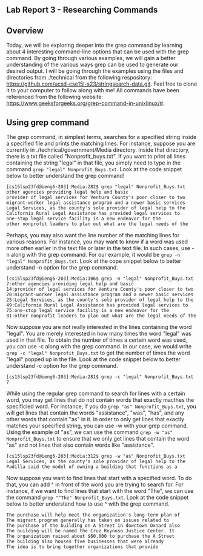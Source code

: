 ## Lab Report 3 - Researching Commands

## Overview
Today, we will be exploring deeper into the grep command by learning about 4 interesting command-line options that can be used with the grep command. By going through various examples, we will gain a better understanding of the various ways grep can be used to generate our desired output. I will be going through the examples using the files and directories from ./technical from the following respository: https://github.com/ucsd-cse15l-s23/stringsearch-data.git. Feel free to clone it to your computer to follow along with me! All commands have been referenced from the following website: https://www.geeksforgeeks.org/grep-command-in-unixlinux/#. 

## Using grep command
The grep command, in simplest terms, searches for a specified string inside a specified file and prints the matching lines. For instance, suppose you are currently in ./technical/government/Media directory. Inside that directory, there is a txt file called "Nonprofit_buys.txt". If you want to print all lines containing the string "legal" in that file, you simply need to type in the command `grep "legal" Nonprofit_Buys.txt`. Look at the code snippet below to better understand the grep command!

```
[cs15lsp23fd@ieng6-203]:Media:282$ grep "legal" Nonprofit_Buys.txt
other agencies providing legal help and basic
provider of legal services for Ventura County's poor closer to two 
migrant-worker legal assistance program and a newer basic services
Legal Services, as the county's sole provider of legal help to the
California Rural Legal Assistance has provided legal services to
one-stop legal service facility is a new endeavor for the
other nonprofit leaders to plan out what are the legal needs of the
```

Perhaps, you may also want the line number of the matching lines for various reasons. For instance, you may want to know if a word was used more often earlier in the text file or later in the text file. In such cases, use -n along with the grep command. For our example, it would be `grep -n "legal" Nonprofit_Buys.txt`. Look at the cope snippet below to better understand -n option for the grep command. 

```
[cs15lsp23fd@ieng6-203]:Media:306$ grep -n "legal" Nonprofit_Buys.txt
7:other agencies providing legal help and basic
14:provider of legal services for Ventura County's poor closer to two
20:migrant-worker legal assistance program and a newer basic services
25:Legal Services, as the county's sole provider of legal help to the
49:California Rural Legal Assistance has provided legal services to
75:one-stop legal service facility is a new endeavor for the
81:other nonprofit leaders to plan out what are the legal needs of the
```

Now suppose you are not really interested in the lines containing the word "legal". You are merely interested in how many times the word "legal" was used in that file. To obtain the number of times a certain word was used, you can use -c along with the grep command. In our case, we would write `grep -c "legal" Nonprofit_Buys.txt` to get the number of times the word "legal" popped up in the file. Look at the code snippet below to better understand -c option for the grep command. 

```
[cs15lsp23fd@ieng6-203]:Media:281$ grep -c "legal" Nonprofit_Buys.txt
7
```

While using the regular grep command to search for lines with a certain word, you may get lines that do not contain words that exactly macthes the specificied word. For instance, if you do `grep "as" Nonprofit_Buys.txt`, you will get lines that contain the words "assistance", "was", "has", and any other words that contain "as" in it. In order to only get lines that exactly matches your specified string, you can use -w with your grep command. Using the example of "as", we can use the command `grep -w "as" Nonprofit_Buys.txt` to ensure that we only get lines that contain the word "as" and not lines that also contain words like "assistance". 

```
[cs15lsp23fd@ieng6-203]:Media:312$ grep -w "as" Nonprofit_Buys.txt
Legal Services, as the county's sole provider of legal help to the
Padilla said the model of owning a building that functions as a
```

Now suppose you want to find lines that start with a specified word. To do that, you can add ^ in front of the word you are trying to search for. For instance, if we want to find lines that start with the word "The", we can use the command `grep "^The" Nonprofit_Buys.txt`. Look at the code snippet below to better understand how to use ^ with the grep command. 


```grep "^The" Nonprofit_Buys.txt
The purchase will help meet the organization's long-term plan of
The migrant program generally has taken on issues related to
The purchase of the building on A Street in downtown Oxnard also
The building will be named the Cruz Reynoso Justice Center. It
The organization raised about $60,000 to purchase the A Street
The building also houses five businesses that were already
The idea is to bring together organizations that provide
```

